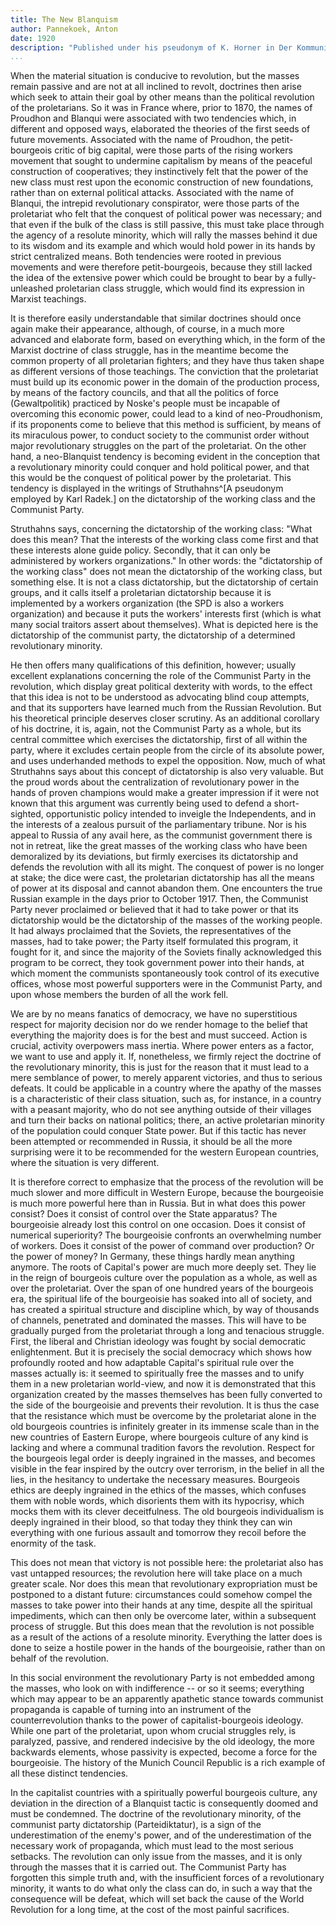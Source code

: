 ```yaml
---
title: The New Blanquism
author: Pannekoek, Anton
date: 1920
description: "Published under his pseudonym of K. Horner in Der Kommunist on February 3, 1920, this article summarizes the main point of his longer World Revolution and Communist Tactics of the same year: that compared to the Russian proletariat, the proletariat of Western Europe had to face a much stronger bourgeoisie, one with centuries of ideology on its side; as such, the proletariat of Western Europe could not seize power as a clique, but only as a mass, consciously-acting class. See also Gorter's writing of the period. From <https://www.marxists.org/archive/pannekoe/1920/blanquism.htm>"
...
```


When the material situation is conducive to revolution, but the masses remain passive and are not at all inclined to revolt, doctrines then arise which seek to attain their goal by other means than the political revolution of the proletarians. So it was in France where, prior to 1870, the names of Proudhon and Blanqui were associated with two tendencies which, in different and opposed ways, elaborated the theories of the first seeds of future movements. Associated with the name of Proudhon, the petit-bourgeois critic of big capital, were those parts of the rising workers movement that sought to undermine capitalism by means of the peaceful construction of cooperatives; they instinctively felt that the power of the new class must rest upon the economic construction of new foundations, rather than on external political attacks. Associated with the name of Blanqui, the intrepid revolutionary conspirator, were those parts of the proletariat who felt that the conquest of political power was necessary; and that even if the bulk of the class is still passive, this must take place through the agency of a resolute minority, which will rally the masses behind it due to its wisdom and its example and which would hold power in its hands by strict centralized means. Both tendencies were rooted in previous movements and were therefore petit-bourgeois, because they still lacked the idea of the extensive power which could be brought to bear by a fully-unleashed proletarian class struggle, which would find its expression in Marxist teachings.

It is therefore easily understandable that similar doctrines should once again make their appearance, although, of course, in a much more advanced and elaborate form, based on everything which, in the form of the Marxist doctrine of class struggle, has in the meantime become the common property of all proletarian fighters; and they have thus taken shape as different versions of those teachings. The conviction that the proletariat must build up its economic power in the domain of the production process, by means of the factory councils, and that all the politics of force (Gewaltpolitik) practiced by Noske's people must be incapable of overcoming this economic power, could lead to a kind of neo-Proudhonism, if its proponents come to believe that this method is sufficient, by means of its miraculous power, to conduct society to the communist order without major revolutionary struggles on the part of the proletariat. On the other hand, a neo-Blanquist tendency is becoming evident in the conception that a revolutionary minority could conquer and hold political power, and that this would be the conquest of political power by the proletariat. This tendency is displayed in the writings of Struthahns^[A pseudonym employed by Karl Radek.] on the dictatorship of the working class and the Communist Party.

Struthahns says, concerning the dictatorship of the working class: "What does this mean? That the interests of the working class come first and that these interests alone guide policy. Secondly, that it can only be administered by workers organizations." In other words: the "dictatorship of the working class" does not mean the dictatorship of the working class, but something else. It is not a class dictatorship, but the dictatorship of certain groups, and it calls itself a proletarian dictatorship because it is implemented by a workers organization (the SPD is also a workers organization) and because it puts the workers' interests first (which is what many social traitors assert about themselves). What is depicted here is the dictatorship of the communist party, the dictatorship of a determined revolutionary minority.

He then offers many qualifications of this definition, however; usually excellent explanations concerning the role of the Communist Party in the revolution, which display great political dexterity with words, to the effect that this idea is not to be understood as advocating blind coup attempts, and that its supporters have learned much from the Russian Revolution. But his theoretical principle deserves closer scrutiny. As an additional corollary of his doctrine, it is, again, not the Communist Party as a whole, but its central committee which exercises the dictatorship, first of all within the party, where it excludes certain people from the circle of its absolute power, and uses underhanded methods to expel the opposition. Now, much of what Struthahns says about this concept of dictatorship is also very valuable. But the proud words about the centralization of revolutionary power in the hands of proven champions would make a greater impression if it were not known that this argument was currently being used to defend a short-sighted, opportunistic policy intended to inveigle the Independents, and in the interests of a zealous pursuit of the parliamentary tribune. Nor is his appeal to Russia of any avail here, as the communist government there is not in retreat, like the great masses of the working class who have been demoralized by its deviations, but firmly exercises its dictatorship and defends the revolution with all its might. The conquest of power is no longer at stake; the dice were cast, the proletarian dictatorship has all the means of power at its disposal and cannot abandon them. One encounters the true Russian example in the days prior to October 1917. Then, the Communist Party never proclaimed or believed that it had to take power or that its dictatorship would be the dictatorship of the masses of the working people. It had always proclaimed that the Soviets, the representatives of the masses, had to take power; the Party itself formulated this program, it fought for it, and since the majority of the Soviets finally acknowledged this program to be correct, they took government power into their hands, at which moment the communists spontaneously took control of its executive offices, whose most powerful supporters were in the Communist Party, and upon whose members the burden of all the work fell.

We are by no means fanatics of democracy, we have no superstitious respect for majority decision nor do we render homage to the belief that everything the majority does is for the best and must succeed. Action is crucial, activity overpowers mass inertia. Where power enters as a factor, we want to use and apply it. If, nonetheless, we firmly reject the doctrine of the revolutionary minority, this is just for the reason that it must lead to a mere semblance of power, to merely apparent victories, and thus to serious defeats. It could be applicable in a country where the apathy of the masses is a characteristic of their class situation, such as, for instance, in a country with a peasant majority, who do not see anything outside of their villages and turn their backs on national politics; there, an active proletarian minority of the population could conquer State power. But if this tactic has never been attempted or recommended in Russia, it should be all the more surprising were it to be recommended for the western European countries, where the situation is very different.

It is therefore correct to emphasize that the process of the revolution will be much slower and more difficult in Western Europe, because the bourgeoisie is much more powerful here than in Russia. But in what does this power consist? Does it consist of control over the State apparatus? The bourgeoisie already lost this control on one occasion. Does it consist of numerical superiority? The bourgeoisie confronts an overwhelming number of workers. Does it consist of the power of command over production? Or the power of money? In Germany, these things hardly mean anything anymore. The roots of Capital's power are much more deeply set. They lie in the reign of bourgeois culture over the population as a whole, as well as over the proletariat. Over the span of one hundred years of the bourgeois era, the spiritual life of the bourgeoisie has soaked into all of society, and has created a spiritual structure and discipline which, by way of thousands of channels, penetrated and dominated the masses. This will have to be gradually purged from the proletariat through a long and tenacious struggle. First, the liberal and Christian ideology was fought by social democratic enlightenment. But it is precisely the social democracy which shows how profoundly rooted and how adaptable Capital's spiritual rule over the masses actually is: it seemed to spiritually free the masses and to unify them in a new proletarian world-view, and now it is demonstrated that this organization created by the masses themselves has been fully converted to the side of the bourgeoisie and prevents their revolution. It is thus the case that the resistance which must be overcome by the proletariat alone in the old bourgeois countries is infinitely greater in its immense scale than in the new countries of Eastern Europe, where bourgeois culture of any kind is lacking and where a communal tradition favors the revolution. Respect for the bourgeois legal order is deeply ingrained in the masses, and becomes visible in the fear inspired by the outcry over terrorism, in the belief in all the lies, in the hesitancy to undertake the necessary measures. Bourgeois ethics are deeply ingrained in the ethics of the masses, which confuses them with noble words, which disorients them with its hypocrisy, which mocks them with its clever deceitfulness. The old bourgeois individualism is deeply ingrained in their blood, so that today they think they can win everything with one furious assault and tomorrow they recoil before the enormity of the task.

This does not mean that victory is not possible here: the proletariat also has vast untapped resources; the revolution here will take place on a much greater scale. Nor does this mean that revolutionary expropriation must be postponed to a distant future: circumstances could somehow compel the masses to take power into their hands at any time, despite all the spiritual impediments, which can then only be overcome later, within a subsequent process of struggle. But this does mean that the revolution is not possible as a result of the actions of a resolute minority. Everything the latter does is done to seize a hostile power in the hands of the bourgeoisie, rather than on behalf of the revolution.

In this social environment the revolutionary Party is not embedded among the masses, who look on with indifference -- or so it seems; everything which may appear to be an apparently apathetic stance towards communist propaganda is capable of turning into an instrument of the counterrevolution thanks to the power of capitalist-bourgeois ideology. While one part of the proletariat, upon whom crucial struggles rely, is paralyzed, passive, and rendered indecisive by the old ideology, the more backwards elements, whose passivity is expected, become a force for the bourgeoisie. The history of the Munich Council Republic is a rich example of all these distinct tendencies.

In the capitalist countries with a spiritually powerful bourgeois culture, any deviation in the direction of a Blanquist tactic is consequently doomed and must be condemned. The doctrine of the revolutionary minority, of the communist party dictatorship (Parteidiktatur), is a sign of the underestimation of the enemy's power, and of the underestimation of the necessary work of propaganda, which must lead to the most serious setbacks. The revolution can only issue from the masses, and it is only through the masses that it is carried out. The Communist Party has forgotten this simple truth and, with the insufficient forces of a revolutionary minority, it wants to do what only the class can do, in such a way that the consequence will be defeat, which will set back the cause of the World Revolution for a long time, at the cost of the most painful sacrifices.
